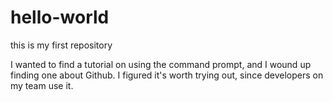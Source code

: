 # hello-world
this is my first repository

I wanted to find a tutorial on using the command prompt, 
and I wound up finding one about Github. 
I figured it's worth trying out, 
since developers on my team use it. 
